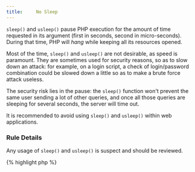 ```yaml
---
title:     No Sleep
---
```


`sleep()` and `usleep()` pause PHP execution for the amount of time requested in its argument (first in seconds, second in micro-seconds). During that time, PHP will _hang_ while keeping all its resources opened.

Most of the time, `sleep()` and `usleep()` are not desirable, as speed is paramount. They are sometimes used for security reasons, so as to slow down an attack: for example, on a login script, a check of login/password combination could be slowed down a little so as to make a brute force attack useless.

The security risk lies in the pause: the `sleep()` function won't prevent the same user sending a lot of other queries, and once all those queries are sleeping for several seconds, the server will time out.  

It is recommended to avoid using `sleep()` and `usleep()` within web applications. 


### Rule Details

Any usage of `sleep()` and `usleep()` is suspect and should be reviewed.

{% highlight php %}
<?php
if (!user_login($user, $pass)) {
	sleep(2);
}

{% endhighlight %}{: .warning }


### When Not To Use This Rule

CLI applications may have valid use of `sleep()` and `usleep()`.


### Further Reading

* [Brute-force/DoS prevention in PHP](http://stackoverflow.com/questions/1727329/brute-force-dos-prevention-in-php)